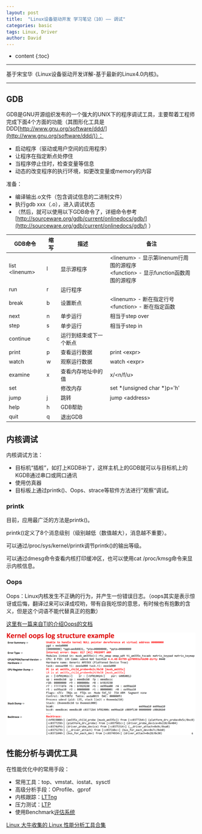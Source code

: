 ```yaml
---
layout: post
title:  "Linux设备驱动开发 学习笔记（10）—— 调试"
categories: basic
tags: Linux, Driver
author: David
---
```


* content
{:toc}

---
基于宋宝华《Linux设备驱动开发详解-基于最新的Linux4.0内核》。

---

## GDB
GDB是GNU开源组织发布的一个强大的UNIX下的程序调试工具，主要帮着工程师完成下面4个方面的功能（其图形化工具是DDD[http://www.gnu.org/software/ddd/](http://www.gnu.org/software/ddd/)）：

* 启动程序（驱动或用户空间的应用程序）
* 让程序在指定断点处停住
* 当程序停止住时，检查变量等信息
* 动态的改变程序的执行环境，如更改变量或memory的内容

准备：

* 编译输出.o文件（包含调试信息的二进制文件）
* 执行gdb xxx（.o），进入调试状态
* （然后，就可以使用以下GDB命令了，详细命令参考[http://sourceware.org/gdb/current/onlinedocs/gdb/](http://sourceware.org/gdb/current/onlinedocs/gdb/)  ）

| GDB命令 | 缩写 | 描述 | 备注 |
|---|---|---|---|
| list \<linenum> | l | 显示源程序 | \<linenum> - 显示第linenum行周围的源程序<br>\<function> - 显示function函数周围的源程序 |
| run | r | 运行程序 |  |
| break | b | 设置断点 | \<linenum> - 断在指定行号<br>\<function> - 断在指定函数 |
| next | n | 单步运行 | 相当于step over |
| step | s | 单步运行 | 相当于step in |
| continue | c | 运行到结束或下一个断点 |  |
| print | p | 查看运行数据 | print \<expr> |
| watch | w | 观察运行数据 | watch \<expr> |
| examine | x | 查看内存地址中的值 | x/\<n/f/u> |
| set |  | 修改内存 | set *(unsigned char *)p='h' |
| jump | j | 跳转 | jump \<address> |
| help | h | GDB帮助 |  |
| quit | q | 退出GDB |  |

## 内核调试
内核调试方法：

* 目标机“插桩”，如打上KGDB补丁，这样主机上的GDB就可以与目标机上的KGDB通过串口或网口通讯
* 使用仿真器
* 目标板上通过printk()、Oops、strace等软件方法进行”观察“调试。

### printk
目前，应用最广泛的方法是printk()。

printk()定义了8个消息级别（级别越低（数值越大），消息越不重要）。

可以通过/proc/sys/kernel/printk调节printk()的输出等级。

可以通过dmesg命令查看内核打印缓冲区，也可以使用cat /proc/kmsg命令来显示内核信息。

### Oops
Oops：Linux内核发生不正确的行为，并产生一份错误日志。（oops其实是表示惊讶或后悔，翻译过来可以译成哎哟，带有自我吃惊的意思，有时候也有抱歉的含义，但是这个词语不能代替真正的抱歉）

[这里有一篇来自TI的介绍Oops的文档](https://training.ti.com/debugging-embedded-linux-kernel-oops-logs?context=1128405-1139125-1128404)

![Oops实例](https://github.com/titron/titron.github.io/raw/master/img/2020-03-18-linux_ddd_debug_OopsExample.png)


## 性能分析与调优工具
在性能优化中的常用手段：

* 常用工具：top、vmstat、iostat、sysctl
* 高级分析手段：OProfile、gprof
* 内核跟踪：[LTTng](http://lttng.org/)
* 压力测试：[LTP](http://ltp.sourcefore.net/)
* 使用Benchmark[评估系统](http://lbs.sourceforge.net/)

[Linux 大牛收集的 Linux 性能分析工具合集](https://mp.weixin.qq.com/s?__biz=MzAxODI5ODMwOA==&mid=2666545273&idx=1&sn=2f30bdea9881a6a74563e7ede4d69d04&chksm=80dc84d2b7ab0dc4ffd5b840cfcf9514295b2c0c3c3d3ced1914506d98ef67cd502316375e4a&mpshare=1&scene=1&srcid=0318cc1BkZ6CemqwbJIn1HF9&sharer_sharetime=1584500991596&sharer_shareid=af43b8c65c55c076649d31f86aa3c934&key=1f550f0fbc9096fe75f315da9026b62024d6f4e3bcdb1150b404f50e419e8471608e9e433de69042135a2463105b5e7300ee002db2fd02cdff62fc4c5a2a5d1b696d96fce8b0b9c2b4da4aea07e1e967&ascene=1&uin=MjQ3MjE1NzI4NA%3D%3D&devicetype=Windows+10&version=62080079&lang=zh_CN&exportkey=ARzqp72asuKSmO6aLaoMTQ4%3D&pass_ticket=FHAOF%2FKlm6qx%2BgNFp10no5DNg3pC8sYyc01AJpmT0ifhPTSyHmaRXgmbj9hHgBP2)